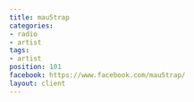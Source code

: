 ```yaml
---
title: mau5trap
categories:
- radio
- artist
tags:
- artist
position: 101
facebook: https://www.facebook.com/mau5trap/
layout: client
---
```


